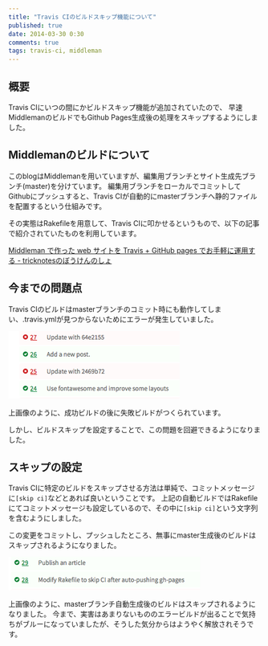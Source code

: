```yaml
---
title: "Travis CIのビルドスキップ機能について"
published: true
date: 2014-03-30 0:30
comments: true
tags: travis-ci, middleman
---
```


## 概要

Travis CIにいつの間にかビルドスキップ機能が追加されていたので、
早速MiddlemanのビルドでもGithub Pages生成後の処理をスキップするようにしました。

## Middlemanのビルドについて

このblogはMiddlemanを用いていますが、編集用ブランチとサイト生成先ブランチ(master)を分けています。
編集用ブランチをローカルでコミットしてGithubにプッシュすると、Travis CIが自動的にmasterブランチへ静的ファイルを配置するという仕組みです。

その実態はRakefileを用意して、Travis CIに叩かせるというもので、以下の記事で紹介されていたものを利用しています。

[Middleman で作った web サイトを Travis + GitHub pages でお手軽に運用する - tricknotesのぼうけんのしょ](http://tricknotes.hateblo.jp/entry/2013/06/17/020229)

## 今までの問題点

Travis CIのビルドはmasterブランチのコミット時にも動作してしまい、.travis.ymlが見つからないためにエラーが発生していました。

![error log](/blog/2014/03/30/skip-ci/errorlog.png)

上画像のように、成功ビルドの後に失敗ビルドがつくられています。

しかし、ビルドスキップを設定することで、この問題を回避できるようになりました。

## スキップの設定

Travis CIに特定のビルドをスキップさせる方法は単純で、コミットメッセージに`[skip ci]`などとあれば良いということです。
上記の自動ビルドではRakefileにてコミットメッセージも設定しているので、その中に`[skip ci]`という文字列を含むようにしました。

この変更をコミットし、プッシュしたところ、無事にmaster生成後のビルドはスキップされるようになりました。

![success log](/blog/2014/03/30/skip-ci/successlog.png)

上画像のように、masterブランチ自動生成後のビルドはスキップされるようになりました。
今まで、実害はあまりないもののエラービルドが出ることで気持ちがブルーになっていましたが、そうした気分からはようやく解放されそうです。
